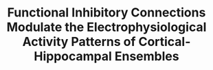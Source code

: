 ---
title: "Functional Inhibitory Connections Modulate the Electrophysiological Activity Patterns of Cortical-Hippocampal Ensembles"
description: "The brain is a complex organ composed of billions of neurons connected through excitatory and inhibitory synapses. Its structure reveals a modular topological organization, where neurons are arranged in interconnected assemblies. The generated patterns of electrophysiological activity are shaped by two main factors: network heterogeneity and the topological properties of the underlying connectivity that strongly push the dynamics toward different brain-states. In this work, we exploited an innovative polymeric structure coupled to Micro-Electrode Arrays (MEAs) to recreate in vitro heterogeneous interconnected (modular) neuronal networks made up of cortical and hippocampal neurons. We investigated the propagation of spike sequences between the two interconnected subpopulations during the networks’ development, correlating functional and structural connectivity to dynamics. The simultaneous presence of two neuronal types shaped the features of the functional connections (excitation vs. inhibition), orchestrating the emerging patterns of electrophysiological activity. In particular, we found that hippocampal neurons mostly project inhibitory connections toward the cortical counterpart modulating the temporal scale of the population events (network bursts). In contrast, cortical neurons establish a larger amount of intrapopulation connections. Moreover, we proved topological properties such as small-worldness, degree distribution, and modularity of neuronal assemblies were favored by the physical environment where networks developed and matured. For more information <a href='https://doi.org/10.1093/cercor/bhab318'>here</a>."
picture: InhConnFig.png

label_default:  
label_primary: "phd"
label_success: "paper"
label_info: 
label_warning: 
label_danger: 
---